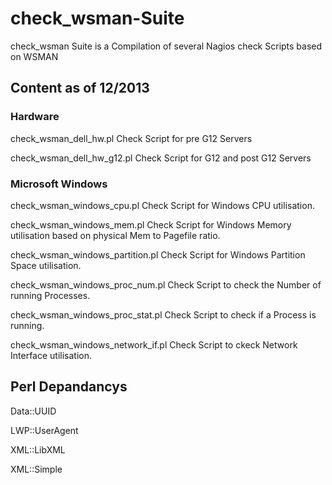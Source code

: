 check_wsman-Suite
=================

check_wsman Suite is a Compilation of several Nagios check Scripts based on WSMAN

## Content as of 12/2013

### Hardware

check_wsman_dell_hw.pl Check Script for pre G12 Servers

check_wsman_dell_hw_g12.pl Check Script for G12 and post G12 Servers

### Microsoft Windows

check_wsman_windows_cpu.pl Check Script for Windows CPU utilisation.

check_wsman_windows_mem.pl Check Script for Windows Memory utilisation based on physical Mem to Pagefile ratio.

check_wsman_windows_partition.pl Check Script for Windows Partition Space utilisation.

check_wsman_windows_proc_num.pl Check Script to check the Number of running Processes.

check_wsman_windows_proc_stat.pl Check Script to check if a Process is running.

check_wsman_windows_network_if.pl Check Script to ckeck Network Interface utilisation.


## Perl Depandancys

Data::UUID

LWP::UserAgent

XML::LibXML

XML::Simple

